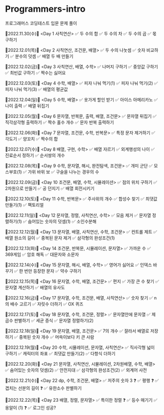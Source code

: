 # Programmers-intro

프로그래머스 코딩테스트 입문 문제 풀이

🎀2022.11.30(수)🎀
<Day 1 사칙연산>
✅ 두 수의 합
✅ 두 수의 차
✅ 두 수의 곱
✅ 몫 구하기

🎀2022.12.01(목)🎀
<Day 2 사칙연산, 조건문, 배열>
✅ 두 수의 나눗셈
✅ 숫자 비교하기
✅ 분수의 덧셈
✅ 배열 두 배 만들기

🎀2022.12.02(금)🎀
<Day 3 사칙연산, 배열, 수학>
✅ 나머지 구하기
✅ 중앙값 구하기
✅ 최빈값 구하기
✅ 짝수는 싫어요

🎀2022.12.03(토)🎀
<Day 4 수학, 배열>
✅ 피자 나눠 먹기(1)
✅ 피자 나눠 먹기(2)
✅ 피자 나눠 먹기(3)
✅ 배열의 평균값

🎀2022.12.04(일)🎀
<Day 5 수학, 배열>
✅ 옷가게 할인 받기
✅ 아이스 아메리카노
✅ 나이 출력
✅ 배열 뒤집기

🎀2022.12.05(월)🎀
<Day 6 문자열, 반복문, 출력, 배열, 조건문>
✅ 문자열 뒤집기
✅ 직각삼각형 출력하기
✅ 짝수 홀수 개수
✅ 문자 반복 출력하기

🎀2022.12.06(화)🎀
<Day 7 문자열, 조건문, 수학, 반복문>
✅ 특정 문자 제거하기
✅ 각도기
✅ 양꼬치
✅ 짝수의 합

🎀2022.12.07(수)🎀
<Day 8 배열, 구현, 수학>
✅ 배열 자르기
✅ 외계행성의 나이
✅ 진료순서 정하기
✅ 순서쌍의 개수

🎀2022.12.08(목)🎀
<Day 9 수학, 문자열, 해시, 완전탐색, 조건문>
✅ 개미 군단
✅ 모스부호(1)
✅ 가위 바위 보
✅ 구슬을 나누는 경우의 수

🎀2022.12.09(금)🎀
<Day 10 조건문, 배열, 수학, 시뮬레이션>
✅ 점의 위치 구하기
✅ 2차원으로 만들기
✅ 공 던지기
✅ 배열 회전시키기

🎀2022.12.10(토)🎀
<Day 11 수학, 반복문>
✅ 주사위의 개수
✅ 합성수 찾기
✅ 최댓값 만들기(1)
✅ 팩토리얼

🎀2022.12.11(일)🎀
<Day 12 문자열, 정렬, 사칙연산, 수학>
✅ 모음 제거
✅ 문자열 정렬하기(1)
✅ 숨어있는 숫자의 덧셈(1)
✅ 소인수분해

🎀2022.12.12(월)🎀
<Day 13 문자열, 배열, 사칙연산, 수학, 조건문>
✅ 컨트롤 제트
✅ 배열 원소의 길이
✅ 중복된 문자 제거
✅ 삼각형의 완성조건(1)

🎀2022.12.13(화)🎀
<Day 14 조건문, 반복문, 시뮬레이션, 문자열>
✅ 가까운 수
✅ 369게임
✅ 암호 해독
✅ 대문자와 소문자

🎀2022.12.14(수)🎀
<Day 15 문자열, 해시, 배열, 수학>
✅ 영어가 싫어요
✅ 인덱스 바꾸기
✅ 한 번만 등장한 문자
✅ 약수 구하기

🎀2022.12.15(목)🎀
<Day 16 문자열, 수학, 배열, 조건문>
✅ 편지
✅ 가장 큰 수 찾기
✅ 문자열 계산하기
✅ 배열의 유사도

🎀2022.12.16(금)🎀
<Day 17 문자열, 수학, 조건문, 배열, 사칙연산>
✅ 숫자 찾기
✅ n의 배수 고르기
✅ 자릿수 더하기
✅ OX 퀴즈

🎀2022.12.17(토)🎀
<Day 18 문자열, 수학, 조건문, 정렬>
✅ 문자열안에 문자열
✅ 제곱수 판별하기
✅ 세균 증식
✅ 문자열 정렬하기(2)

🎀2022.12.18(일)🎀
<Day 19 문자열, 배열, 조건문>
✅ 7의 개수
✅ 잘라서 배열로 저장하기
✅ 중복된 숫자 개수
✅ 머쓱이보다 키 큰 사람

🎀2022.12.19(월)🎀
<Day 20 수학, 시뮬레이션, 문자열, 사칙연산>
✅ 직사각형 넓이 구하기
✅ 캐릭터의 좌표
✅ 최댓값 만들기(2)
✅ 다항식 더하기

🎀2022.12.20(화)🎀
<Day 21 문자열, 사칙연산, 시뮬레이션, 2차원배열, 수학, 배열>
✅ 숨어있는 숫자의 덧셈(2)
✅ 안전지대
✅ 삼각형의 완성조건(2)
✅ 외계어 사전

🎀2022.12.21(수)🎀
<Day 22 dp, 수학, 조건문, 배열>
✅ 저주의 숫자 3 ❓
✅ 평행 ❓
✅ 겹치는 선분의 길이 ❓
✅ 유한소수 판별하기

🎀2022.12.22(목)🎀
<Day 23 배열, 정렬, 문자열>
✅ 특이한 정렬 ❓
✅ 등수 매기기
✅ 옹알이 (1) ❓
✅ 로그인 성공?